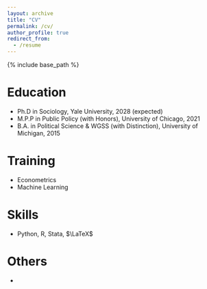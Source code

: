```yaml
---
layout: archive
title: "CV"
permalink: /cv/
author_profile: true
redirect_from:
  - /resume
---
```


{% include base_path %}

Education
======
* Ph.D in Sociology, Yale University, 2028 (expected)
* M.P.P in Public Policy (with Honors), University of Chicago, 2021
* B.A. in Political Science & WGSS (with Distinction), University of Michigan, 2015

Training
======

* Econometrics
* Machine Learning

Skills
======
* Python, R, Stata, $\LaTeX$
  
Others
======
* 

